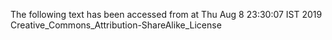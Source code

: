The following text has been accessed from at Thu Aug 8 23:30:07 IST 2019
Creative_Commons_Attribution-ShareAlike_License
